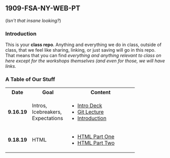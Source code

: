 ## 1909-FSA-NY-WEB-PT

(_Isn't that insane looking?_)

### Introduction

This is your **class repo**. Anything and everything we do in class, outside of class, that we feel like sharing, linking, or just saving will go in this repo. That means that you can find _everything and anything relevant to class on here except for the workshops themselves (and even for those, we will have links._

### A Table of Our Stuff

<table>
    <tr>
        <th style="width: 60px;"> Date </th>
        <th style="width: 100px; max-width: 100px"> Goal </th>
        <th style="width: 200px;"> Content </th>
    </tr>
    <tr>
        <td><b>9.16.19</b></td>
        <td> Intros, Icebreakers, Expectations </td>
        <td>
            <ul>
                <li>
                    <a href="https://drive.google.com/open?id=1xbrVsx8h87KnHjtaOBteZVSjDk282E4h">Intro Deck</a>
                </li>
                <li>
                    <a href="https://youtu.be/bsaQK-DhYMM">Git Lecture</a>
                </li>
                <li>
                     <a href="https://youtu.be/vs1d7iA-lmE">Introduction</a>
                </li>
            </ul>
        </td>
    </tr>
    <tr>
        <td><b>9.18.19</b></td>
        <td> HTML </td>
        <td>
            <ul>
              <li>
                    <a href="https://www.youtube.com/watch?v=pPDn7ZzHRWM">HTML Part One</a>
                </li>
                <li>
                    <a href="https://www.youtube.com/watch?v=mcNXLlEB8ew">HTML Part Two</a>
                </li>
            </ul>
        </td>
      </tr>
</table>
